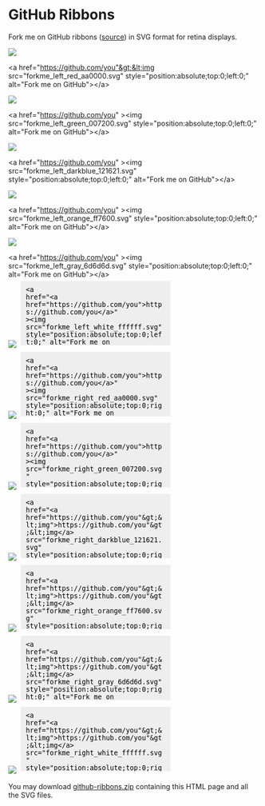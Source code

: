 # GitHub Ribbons

Fork me on GitHub ribbons (<a href="https://github.blog/2008-12-19-github-ribbons/">source</a>) in SVG format for retina displays.

<img src="images/forkme_left_red_aa0000.svg">

&lt;a
 href="https://github.com/you"&gt;&lt;img 
src="forkme_left_red_aa0000.svg" style="position:absolute;top:0;left:0;"
 alt="Fork me on GitHub"&gt;&lt;/a&gt;
 
<img src="images/forkme_left_green_007200.svg">

&lt;a
 href="https://github.com/you" &gt;&lt;img 
src="forkme_left_green_007200.svg" 
style="position:absolute;top:0;left:0;" alt="Fork me on 
GitHub"&gt;&lt;/a&gt;

<img src="images/forkme_left_darkblue_121621.svg">

&lt;a
 href="https://github.com/you" &gt;&lt;img 
src="forkme_left_darkblue_121621.svg" 
style="position:absolute;top:0;left:0;" alt="Fork me on 
GitHub"&gt;&lt;/a&gt;

<img src="images/forkme_left_orange_ff7600.svg">

&lt;a
 href="https://github.com/you" &gt;&lt;img 
src="forkme_left_orange_ff7600.svg" 
style="position:absolute;top:0;left:0;" alt="Fork me on 
GitHub"&gt;&lt;/a&gt;</textarea><br>
                                          
<img src="images/forkme_left_gray_6d6d6d.svg">

&lt;a href="https://github.com/you" &gt;&lt;img 
src="forkme_left_gray_6d6d6d.svg" 
style="position:absolute;top:0;left:0;" alt="Fork me on 
GitHub"&gt;&lt;/a&gt;</textarea><br>
                                          <img src="images/forkme_left_white_ffffff.svg">
            <textarea style="background-color: #eee;border:none;margin:5px;padding:10px;width:300px;height:129px;resize:none;">&lt;a
 href="https://github.com/you" &gt;&lt;img 
src="forkme_left_white_ffffff.svg" 
style="position:absolute;top:0;left:0;" alt="Fork me on 
GitHub"&gt;&lt;/a&gt;</textarea><br>
                                                            <img src="images/forkme_right_red_aa0000.svg">
            <textarea style="background-color: #eee;border:none;margin:5px;padding:10px;width:300px;height:129px;resize:none;">&lt;a
 href="https://github.com/you" &gt;&lt;img 
src="forkme_right_red_aa0000.svg" 
style="position:absolute;top:0;right:0;" alt="Fork me on 
GitHub"&gt;&lt;/a&gt;</textarea><br>
                                          <img src="images/forkme_right_green_007200.svg">
            <textarea style="background-color: #eee;border:none;margin:5px;padding:10px;width:300px;height:129px;resize:none;">&lt;a
 href="https://github.com/you" &gt;&lt;img 
src="forkme_right_green_007200.svg" 
style="position:absolute;top:0;right:0;" alt="Fork me on 
GitHub"&gt;&lt;/a&gt;</textarea><br>
                                          <img src="images/forkme_right_darkblue_121621.svg">
            <textarea style="background-color: #eee;border:none;margin:5px;padding:10px;width:300px;height:129px;resize:none;">&lt;a
 href="https://github.com/you"&gt;&lt;img 
src="forkme_right_darkblue_121621.svg" 
style="position:absolute;top:0;right:0;" alt="Fork me on 
GitHub"&gt;&lt;/a&gt;</textarea><br>
                                          <img src="images/forkme_right_orange_ff7600.svg">
            <textarea style="background-color: #eee;border:none;margin:5px;padding:10px;width:300px;height:129px;resize:none;">&lt;a
 href="https://github.com/you"&gt;&lt;img 
src="forkme_right_orange_ff7600.svg" 
style="position:absolute;top:0;right:0;" alt="Fork me on 
GitHub"&gt;&lt;/a&gt;</textarea><br>
                                          <img src="images/forkme_right_gray_6d6d6d.svg">
            <textarea style="background-color: #eee;border:none;margin:5px;padding:10px;width:300px;height:129px;resize:none;">&lt;a
 href="https://github.com/you"&gt;&lt;img 
src="forkme_right_gray_6d6d6d.svg" 
style="position:absolute;top:0;right:0;" alt="Fork me on 
GitHub"&gt;&lt;/a&gt;</textarea><br>
                                          <img src="images/forkme_right_white_ffffff.svg">
            <textarea style="background-color: #eee;border:none;margin:5px;padding:10px;width:300px;height:129px;resize:none;">&lt;a
 href="https://github.com/you"&gt;&lt;img 
src="forkme_right_white_ffffff.svg" 
style="position:absolute;top:0;right:0;" alt="Fork me on 
GitHub"&gt;&lt;/a&gt;</textarea><br>
                          <p>You may download <a href="github-ribbons.zip">github-ribbons.zip</a> containing this HTML page and all the SVG files.</p>
